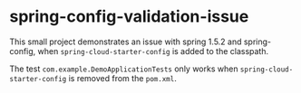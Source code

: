 # spring-config-validation-issue

This small project demonstrates an issue with spring 1.5.2 and spring-config, when `spring-cloud-starter-config` is added to the classpath.

The test `com.example.DemoApplicationTests` only works when `spring-cloud-starter-config` is removed from the `pom.xml`.
